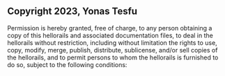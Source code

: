 ## Copyright 2023, Yonas Tesfu

Permission is hereby granted, free of charge, to any person obtaining a copy of this hellorails and associated documentation files, to deal in the hellorails without restriction, including without limitation the rights to use, copy, modify, merge, publish, distribute, sublicense, and/or sell copies of the hellorails, and to permit persons to whom the hellorails is furnished to do so, subject to the following conditions:
